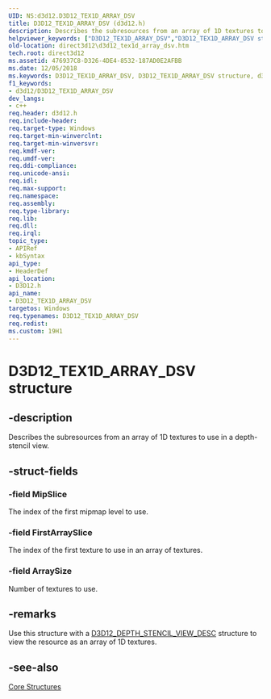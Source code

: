 ```yaml
---
UID: NS:d3d12.D3D12_TEX1D_ARRAY_DSV
title: D3D12_TEX1D_ARRAY_DSV (d3d12.h)
description: Describes the subresources from an array of 1D textures to use in a depth-stencil view.
helpviewer_keywords: ["D3D12_TEX1D_ARRAY_DSV","D3D12_TEX1D_ARRAY_DSV structure","d3d12/D3D12_TEX1D_ARRAY_DSV","direct3d12.d3d12_tex1d_array_dsv"]
old-location: direct3d12\d3d12_tex1d_array_dsv.htm
tech.root: direct3d12
ms.assetid: 476937C8-D326-4DE4-8532-187AD0E2AFBB
ms.date: 12/05/2018
ms.keywords: D3D12_TEX1D_ARRAY_DSV, D3D12_TEX1D_ARRAY_DSV structure, d3d12/D3D12_TEX1D_ARRAY_DSV, direct3d12.d3d12_tex1d_array_dsv
f1_keywords:
- d3d12/D3D12_TEX1D_ARRAY_DSV
dev_langs:
- c++
req.header: d3d12.h
req.include-header: 
req.target-type: Windows
req.target-min-winverclnt: 
req.target-min-winversvr: 
req.kmdf-ver: 
req.umdf-ver: 
req.ddi-compliance: 
req.unicode-ansi: 
req.idl: 
req.max-support: 
req.namespace: 
req.assembly: 
req.type-library: 
req.lib: 
req.dll: 
req.irql: 
topic_type:
- APIRef
- kbSyntax
api_type:
- HeaderDef
api_location:
- D3D12.h
api_name:
- D3D12_TEX1D_ARRAY_DSV
targetos: Windows
req.typenames: D3D12_TEX1D_ARRAY_DSV
req.redist: 
ms.custom: 19H1
---
```


# D3D12_TEX1D_ARRAY_DSV structure


## -description


Describes the subresources from an array of 1D textures to use in a depth-stencil view.


## -struct-fields




### -field MipSlice

The index of the first mipmap level to use.


### -field FirstArraySlice

The index of the first texture to use in an array of textures.


### -field ArraySize

Number of textures to use.


## -remarks



Use this structure with a <a href="https://docs.microsoft.com/windows/desktop/api/d3d12/ns-d3d12-d3d12_depth_stencil_view_desc">D3D12_DEPTH_STENCIL_VIEW_DESC</a> structure to view the resource as an array of 1D textures.




## -see-also




<a href="https://docs.microsoft.com/windows/desktop/direct3d12/direct3d-12-structures">Core Structures</a>
 

 

